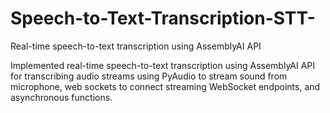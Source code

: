 # Speech-to-Text-Transcription-STT-
Real-time speech-to-text transcription using AssemblyAI API 

Implemented real-time speech-to-text transcription using AssemblyAI API for transcribing audio streams using PyAudio to stream sound from microphone, web sockets to connect streaming WebSocket endpoints, and asynchronous functions.
